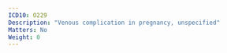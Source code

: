 ```yaml
---
ICD10: O229
Description: "Venous complication in pregnancy, unspecified"
Matters: No
Weight: 0
---
```

